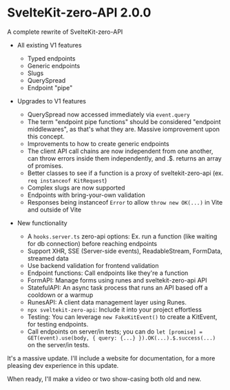 # SvelteKit-zero-API 2.0.0

A complete rewrite of SvelteKit-zero-API

- All existing V1 features
  - Typed endpoints
  - Generic endpoints
  - Slugs
  - QuerySpread
  - Endpoint "pipe"

- Upgrades to V1 features
  - QuerySpread now accessed immediately via `event.query`
  - The term "endpoint pipe functions" should be considered "endpoint middlewares", as that's what they are. Massive iomprovement upon this concept.
  - Improvements to how to create generic endpoints
  - The client API call chains are now independent from one another, can throw errors inside them independently, and .$. returns an array of promises.
  - Better classes to see if a function is a proxy of sveltekit-zero-api (ex. `req instanceof KitRequest`)
  - Complex slugs are now supported
  - Endpoints with bring-your-own validation
  - Responses being instanceof `Error` to allow `throw new OK(...)` in Vite and outside of Vite

- New functionality
  - A `hooks.server.ts` zero-api options: Ex. run a function (like waiting for db connection) before reaching endpoints
  - Support XHR, SSE (Server-side events), ReadableStream, FormData, streamed data
  - Use backend validation for frontend validation
  - Endpoint functions: Call endpoints like they're a function
  - FormAPI: Manage forms using runes and sveltekit-zero-api API
  - StatefulAPI: An async task process that runs an API based off a cooldown or a warmup
  - RunesAPI: A client data management layer using Runes.
  - `npx sveltekit-zero-api`: Include it into your project effortless
  - Testing: You can leverage `new FakeKitEvent()` to create a KitEvent, for testing endpoints.
  - Call endpoints on server/in tests; you can do `let [promise] = GET(event).use(body, { query: {...} }).OK(...).$.success(...)` on the server/in tests.

It's a massive update. I'll include a website for documentation, for a more pleasing dev experience in this update.

When ready, I'll make a video or two show-casing both old and new.